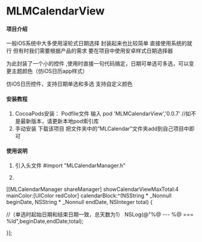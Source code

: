 # MLMCalendarView

#### 项目介绍


一般iOS系统中大多使用滚轮式日期选择 封装起来也比较简单 直接使用系统的就行
但有时我们需要根据产品的需求 要在项目中使用安卓样式日期选择器

为此封装了一个小的控件 ,使用时直接一句代码搞定，日期可单选可多选，可以变更主题颜色（仿iOS日历app样式）

仿iOS日历控件，支持日期单选和多选 支持自定义颜色


#### 安装教程

1. CocoaPods安装：
         Podfile文件 输入 
         pod 'MLMCalendarView','0.0.7'
         //如不是最新版本，请更新本地pod索引库
2. 手动安装
        下载该项目
        把文件夹中的“MLCalendar”文件夹add到自己项目中即可


#### 使用说明

1.  引入头文件  #import "MLCalendarManager.h"

2. 
[[MLCalendarManager shareManager] showCalendarViewMaxTotal:4 mainColor:[UIColor redColor] calendarBlock:^(NSString * _Nonnull beginDate, NSString * _Nonnull endDate, NSInteger total) {

//（单选时起始日期和结束日期一致，总天数为1）
NSLog(@"%@ --- %@ === %ld",beginDate,endDate,total);

}];

